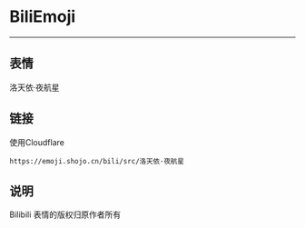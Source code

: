 # BiliEmoji
---
## 表情
洛天依·夜航星
## 链接
使用Cloudflare
```
https://emoji.shojo.cn/bili/src/洛天依·夜航星
```
## 说明
Bilibili 表情的版权归原作者所有
